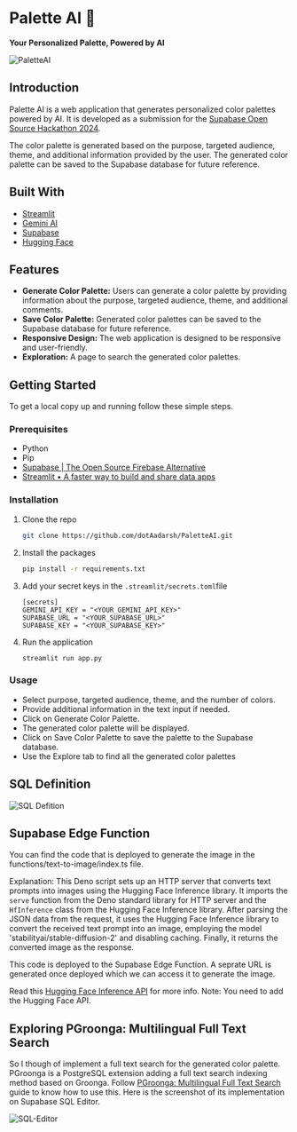 # Palette AI 🎨

**Your Personalized Palette, Powered by AI**

![PaletteAI](https://github.com/dotAadarsh/PaletteAI/assets/71810927/2563c15e-a344-4d75-9d4e-1a197995bece)

## Introduction

Palette AI is a web application that generates personalized color palettes powered by AI. It is developed as a submission for the [Supabase Open Source Hackathon 2024](https://supabase.com/blog/supabase-oss-hackathon).

The color palette is generated based on the purpose, targeted audience, theme, and additional information provided by the user. The generated color palette can be saved to the Supabase database for future reference.

## Built With

- [Streamlit](https://streamlit.io/)
- [Gemini AI](https://ai.google.dev/)
- [Supabase](https://supabase.io/)
- [Hugging Face](https://huggingface.co/)

## Features

- **Generate Color Palette:** Users can generate a color palette by providing information about the purpose, targeted audience, theme, and additional comments.
- **Save Color Palette:** Generated color palettes can be saved to the Supabase database for future reference.
- **Responsive Design:** The web application is designed to be responsive and user-friendly.
- **Exploration:** A page to search the generated color palettes.

## Getting Started

To get a local copy up and running follow these simple steps.

### Prerequisites

- Python
- Pip
- [Supabase | The Open Source Firebase Alternative](https://supabase.com/)
- [Streamlit • A faster way to build and share data apps](https://streamlit.io/)

### Installation

1. Clone the repo
   ```sh
   git clone https://github.com/dotAadarsh/PaletteAI.git
   ```

2. Install the packages
	```sh
	pip install -r requirements.txt
	```
3. Add your secret keys in the `.streamlit/secrets.toml`file
    ```
    [secrets]
    GEMINI_API_KEY = "<YOUR_GEMINI_API_KEY>"
    SUPABASE_URL = "<YOUR_SUPABASE_URL>"
    SUPABASE_KEY = "<YOUR_SUPABASE_KEY>"
    ```

4. Run the application
    ```
    streamlit run app.py
    ```

### Usage
- Select purpose, targeted audience, theme, and the number of colors.
- Provide additional information in the text input if needed.
- Click on Generate Color Palette.
- The generated color palette will be displayed.
- Click on Save Color Palette to save the palette to the Supabase database.
- Use the Explore tab to find all the generated color palettes

## SQL Definition

![SQL Defition](https://github.com/dotAadarsh/PaletteAI/assets/71810927/481a8fcd-95f7-44cd-a152-afd8ddc20f33)

## Supabase Edge Function

You can find the code that is deployed to generate the image in the functions/text-to-image/index.ts file. 

Explanation: This Deno script sets up an HTTP server that converts text prompts into images using the Hugging Face Inference library. It imports the `serve` function from the Deno standard library for HTTP server and the `HfInference` class from the Hugging Face Inference library. After parsing the JSON data from the request, it uses the Hugging Face Inference library to convert the received text prompt into an image, employing the model 'stabilityai/stable-diffusion-2' and disabling caching. Finally, it returns the converted image as the response.

This code is deployed to the Supabase Edge Function. A seprate URL is generated once deployed which we can access it to generate the image.

Read this [Hugging Face Inference API](https://supabase.com/docs/guides/ai/hugging-face) for more info. Note: You need to add the Hugging Face API. 

## Exploring PGroonga: Multilingual Full Text Search

So I though of implement a full text search for the generated color palette. PGroonga is a PostgreSQL extension adding a full text search indexing method based on Groonga. Follow [PGroonga: Multilingual Full Text Search](https://supabase.com/docs/guides/database/extensions/pgroonga) guide to know how to use this. Here is the screenshot of its implementation on Supabase SQL Editor.

![SQL-Editor](https://github.com/dotAadarsh/PaletteAI/assets/71810927/57bc68f1-3b10-4568-a29c-34e36586d79a)






